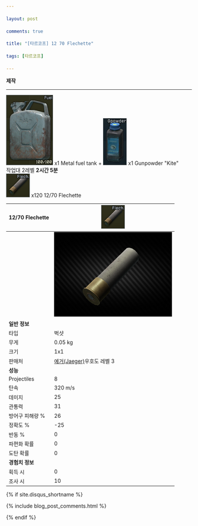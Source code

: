 ```yaml
---

layout: post

comments: true

title: "[타르코프] 12 70 Flechette"

tags: [타르코프]

---
```


**제작**  
_ _ _
![Metal fuel tank](/assets/image/tarkov/material/Metal-fuel-tank-icon.png) x1 Metal fuel tank + ![Gunpowder "Kite"](/assets/image/tarkov/material/Gunpowder_Icon.png) x1 Gunpowder "Kite"  
작업대 2레벨 **2시간 5분**  
![12/70 Flechette](/assets/image/tarkov/bullet/12-70_Flechette_icon.png) x120 12/70 Flechette

|12/70 Flechette|![12/70 Flechette](/assets/image/tarkov/bullet/12-70_Flechette_icon.png)|
|--|--|
||![12/70 Flechette](/assets/image/tarkov/bullet/12-70_Flechette.png)|
|**일반 정보**|
|타입|벅샷|
|무게|0.05 kg|
|크기|1x1|
|판매처|[예거(Jaeger)](https://)우호도 레벨 3|
|**성능**|
|Projectiles|8|
|탄속|320 m/s|
|데미지|25|
|관통력|31|
|방어구 피해량 %|26|
|정확도 %|-25|
|반동 %|0|
|파편화 확률|0|
|도탄 확률|0|
|**경험치 정보**|
|획득 시|0|
|조사 시|10|


{% if site.disqus_shortname %}

<div class="comments">

  {% include blog_post_comments.html %}

</div>

{% endif %}



<div id="disqus_thread"></div>